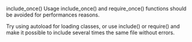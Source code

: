 include_once() Usage
include_once() and require_once() functions should be avoided for performances reasons.

<?php

// Including a library. 
include 'lib/helpers.inc';

// Including a library, and avoiding double inclusion
include_once 'lib/helpers.inc';

?>

Try using autoload for loading classes, or use include() or require() and make it possible to include several times the same file without errors.
